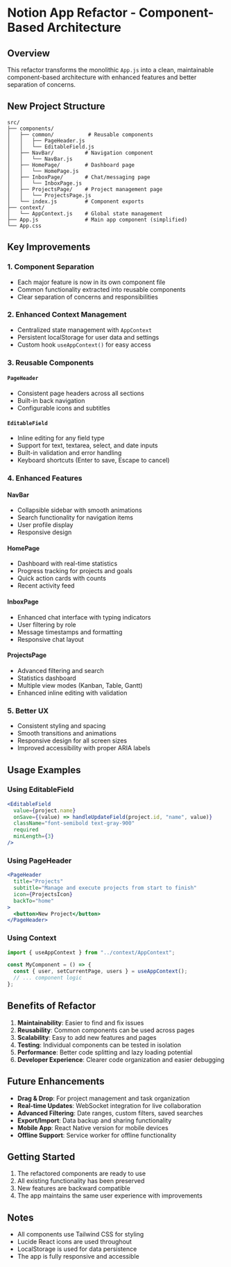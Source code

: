 # Notion App Refactor - Component-Based Architecture

## Overview

This refactor transforms the monolithic `App.js` into a clean, maintainable component-based architecture with enhanced features and better separation of concerns.

## New Project Structure

```
src/
├── components/
│   ├── common/           # Reusable components
│   │   ├── PageHeader.js
│   │   └── EditableField.js
│   ├── NavBar/          # Navigation component
│   │   └── NavBar.js
│   ├── HomePage/        # Dashboard page
│   │   └── HomePage.js
│   ├── InboxPage/       # Chat/messaging page
│   │   └── InboxPage.js
│   ├── ProjectsPage/    # Project management page
│   │   └── ProjectsPage.js
│   └── index.js         # Component exports
├── context/
│   └── AppContext.js    # Global state management
├── App.js               # Main app component (simplified)
└── App.css
```

## Key Improvements

### 1. **Component Separation**

- Each major feature is now in its own component file
- Common functionality extracted into reusable components
- Clear separation of concerns and responsibilities

### 2. **Enhanced Context Management**

- Centralized state management with `AppContext`
- Persistent localStorage for user data and settings
- Custom hook `useAppContext()` for easy access

### 3. **Reusable Components**

#### `PageHeader`

- Consistent page headers across all sections
- Built-in back navigation
- Configurable icons and subtitles

#### `EditableField`

- Inline editing for any field type
- Support for text, textarea, select, and date inputs
- Built-in validation and error handling
- Keyboard shortcuts (Enter to save, Escape to cancel)

### 4. **Enhanced Features**

#### **NavBar**

- Collapsible sidebar with smooth animations
- Search functionality for navigation items
- User profile display
- Responsive design

#### **HomePage**

- Dashboard with real-time statistics
- Progress tracking for projects and goals
- Quick action cards with counts
- Recent activity feed

#### **InboxPage**

- Enhanced chat interface with typing indicators
- User filtering by role
- Message timestamps and formatting
- Responsive chat layout

#### **ProjectsPage**

- Advanced filtering and search
- Statistics dashboard
- Multiple view modes (Kanban, Table, Gantt)
- Enhanced inline editing with validation

### 5. **Better UX**

- Consistent styling and spacing
- Smooth transitions and animations
- Responsive design for all screen sizes
- Improved accessibility with proper ARIA labels

## Usage Examples

### Using EditableField

```jsx
<EditableField
  value={project.name}
  onSave={(value) => handleUpdateField(project.id, "name", value)}
  className="font-semibold text-gray-900"
  required
  minLength={3}
/>
```

### Using PageHeader

```jsx
<PageHeader
  title="Projects"
  subtitle="Manage and execute projects from start to finish"
  icon={ProjectsIcon}
  backTo="home"
>
  <button>New Project</button>
</PageHeader>
```

### Using Context

```jsx
import { useAppContext } from "../context/AppContext";

const MyComponent = () => {
  const { user, setCurrentPage, users } = useAppContext();
  // ... component logic
};
```

## Benefits of Refactor

1. **Maintainability**: Easier to find and fix issues
2. **Reusability**: Common components can be used across pages
3. **Scalability**: Easy to add new features and pages
4. **Testing**: Individual components can be tested in isolation
5. **Performance**: Better code splitting and lazy loading potential
6. **Developer Experience**: Clearer code organization and easier debugging

## Future Enhancements

- **Drag & Drop**: For project management and task organization
- **Real-time Updates**: WebSocket integration for live collaboration
- **Advanced Filtering**: Date ranges, custom filters, saved searches
- **Export/Import**: Data backup and sharing functionality
- **Mobile App**: React Native version for mobile devices
- **Offline Support**: Service worker for offline functionality

## Getting Started

1. The refactored components are ready to use
2. All existing functionality has been preserved
3. New features are backward compatible
4. The app maintains the same user experience with improvements

## Notes

- All components use Tailwind CSS for styling
- Lucide React icons are used throughout
- LocalStorage is used for data persistence
- The app is fully responsive and accessible
